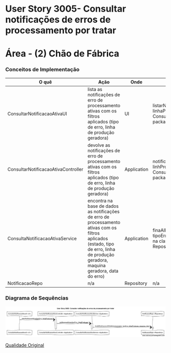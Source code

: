 # User Story 3005- Consultar notificações de erros de processamento por tratar

# Área - (2) Chão de Fábrica

### Conceitos de Implementação

| O quê                               | Ação                                                         | Onde        | Método                                                       |
| ----------------------------------- | ------------------------------------------------------------ | ----------- | ------------------------------------------------------------ |
| ConsultarNotificacaoAtivaUI         | lista as notificações de erro de processamento ativas com os filtros aplicados (tipo de erro, linha de produção geradora) | UI          | listarNotificacaoAtiva(tipoErro, linhaProducao) na classe ConsultarNotificacaoAtivaController na package Application |
| ConsultarNotificacaoAtivaController | devolve as notificações de erro de processamento ativas com os filtros aplicados (tipo de erro, linha de produção geradora) | Application | notificacoesAtivas(tipoErro, linhProducao) na classe ConsultaNotificacaoAtivaService na package Application |
| ConsultaNotificacaoAtivaService     | encontra na base de dados as notificações de erro de processamento ativas com os filtros aplicados (estado, tipo de erro, linha de produção geradora, maquina geradora, data do erro) | Application | finaAllNotificacoesWithAttributes(estado, tipoErro, linhaProducao, maquina, data) na classe NotificacaoRepo na package Repository |
| NotificacaoRepo                     | n/a                                                          | Repository  | n/a                                                          |

### Diagrama de Sequências

![](../../diagrams/3005/3005_SD.png)

[Qualidade Original](https://bitbucket.org/1181056/lei_isep_2019_20_sem4_2di_1170894_1180871_1181053_1181056_1180/src/master/documentation/USER%20STORIES/diagrams/3005/3005_SD.png)